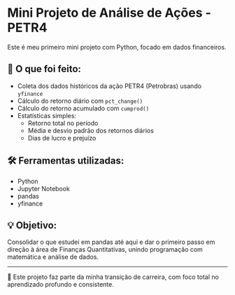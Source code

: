 # Mini Projeto de Análise de Ações - PETR4

Este é meu primeiro mini projeto com Python, focado em dados financeiros.

## 🧠 O que foi feito:

- Coleta dos dados históricos da ação PETR4 (Petrobras) usando `yfinance`
- Cálculo do retorno diário com `pct_change()`
- Cálculo do retorno acumulado com `cumprod()`
- Estatísticas simples:
  - Retorno total no período
  - Média e desvio padrão dos retornos diários
  - Dias de lucro e prejuízo

## 🛠 Ferramentas utilizadas:

- Python
- Jupyter Notebook
- pandas
- yfinance

## 💡 Objetivo:

Consolidar o que estudei em pandas até aqui e dar o primeiro passo em direção à área de Finanças Quantitativas, unindo programação com matemática e análise de dados.

---

📌 Este projeto faz parte da minha transição de carreira, com foco total no aprendizado profundo e consistente.
